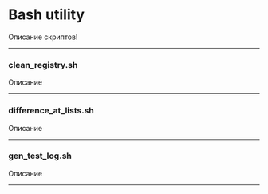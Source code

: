 # Bash utility
Описание скриптов!
____
### clean_registry.sh
Описание
____
### difference_at_lists.sh
Описание
____
### gen_test_log.sh
Описание
____
